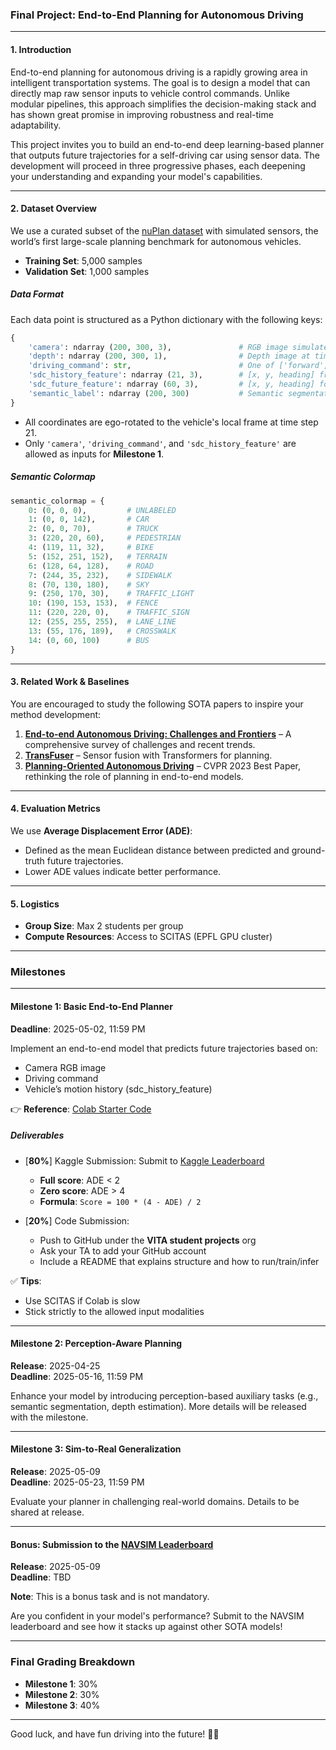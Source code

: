 ### Final Project: End-to-End Planning for Autonomous Driving

---

#### 1. Introduction

End-to-end planning for autonomous driving is a rapidly growing area in intelligent transportation systems. The goal is to design a model that can directly map raw sensor inputs to vehicle control commands. Unlike modular pipelines, this approach simplifies the decision-making stack and has shown great promise in improving robustness and real-time adaptability.

This project invites you to build an end-to-end deep learning-based planner that outputs future trajectories for a self-driving car using sensor data. The development will proceed in three progressive phases, each deepening your understanding and expanding your model's capabilities.

---

#### 2. Dataset Overview

We use a curated subset of the [nuPlan dataset](https://www.nuscenes.org/nuplan) with simulated sensors, the world’s first large-scale planning benchmark for autonomous vehicles.

- **Training Set**: 5,000 samples
- **Validation Set**: 1,000 samples

##### Data Format
Each data point is structured as a Python dictionary with the following keys:

```python
{
    'camera': ndarray (200, 300, 3),               # RGB image simulated at time step 21 
    'depth': ndarray (200, 300, 1),                # Depth image at time step 21
    'driving_command': str,                        # One of ['forward', 'left', 'right']
    'sdc_history_feature': ndarray (21, 3),        # [x, y, heading] from past 21 steps
    'sdc_future_feature': ndarray (60, 3),         # [x, y, heading] for the next 60 steps
    'semantic_label': ndarray (200, 300)           # Semantic segmentation map
}
```

- All coordinates are ego-rotated to the vehicle's local frame at time step 21.
- Only `'camera'`, `'driving_command'`, and `'sdc_history_feature'` are allowed as inputs for **Milestone 1**.

##### Semantic Colormap
```python
semantic_colormap = {
    0: (0, 0, 0),         # UNLABELED
    1: (0, 0, 142),       # CAR
    2: (0, 0, 70),        # TRUCK
    3: (220, 20, 60),     # PEDESTRIAN
    4: (119, 11, 32),     # BIKE
    5: (152, 251, 152),   # TERRAIN
    6: (128, 64, 128),    # ROAD
    7: (244, 35, 232),    # SIDEWALK
    8: (70, 130, 180),    # SKY
    9: (250, 170, 30),    # TRAFFIC_LIGHT
    10: (190, 153, 153),  # FENCE
    11: (220, 220, 0),    # TRAFFIC_SIGN
    12: (255, 255, 255),  # LANE_LINE
    13: (55, 176, 189),   # CROSSWALK
    14: (0, 60, 100)      # BUS
}
```

---

#### 3. Related Work & Baselines

You are encouraged to study the following SOTA papers to inspire your method development:

1. [**End-to-end Autonomous Driving: Challenges and Frontiers**](https://arxiv.org/abs/2306.16927) – A comprehensive survey of challenges and recent trends.
2. [**TransFuser**](https://ieeexplore.ieee.org/stamp/stamp.jsp?arnumber=9863660) – Sensor fusion with Transformers for planning.
3. [**Planning-Oriented Autonomous Driving**](https://arxiv.org/abs/2212.10156) – CVPR 2023 Best Paper, rethinking the role of planning in end-to-end models.

---

#### 4. Evaluation Metrics

We use **Average Displacement Error (ADE)**:

- Defined as the mean Euclidean distance between predicted and ground-truth future trajectories.
- Lower ADE values indicate better performance.

---

#### 5. Logistics

- **Group Size**: Max 2 students per group
- **Compute Resources**: Access to SCITAS (EPFL GPU cluster)

---

### Milestones

---

#### Milestone 1: Basic End-to-End Planner
**Deadline**: 2025-05-02, 11:59 PM

Implement an end-to-end model that predicts future trajectories based on:

- Camera RGB image
- Driving command
- Vehicle’s motion history (sdc_history_feature)

👉 **Reference**: [Colab Starter Code](https://colab.research.google.com/drive/16u0e_gKDLL4cPmCxYaRqdxp9bWKj-Buv?usp=sharing)

##### Deliverables
- [**80%**] Kaggle Submission: Submit to [Kaggle Leaderboard](https://www.kaggle.com/competitions/phase1/leaderboard)
  - **Full score**: ADE < 2
  - **Zero score**: ADE > 4
  - **Formula**: `Score = 100 * (4 - ADE) / 2`

- [**20%**] Code Submission:
  - Push to GitHub under the **VITA student projects** org
  - Ask your TA to add your GitHub account
  - Include a README that explains structure and how to run/train/infer

✅ **Tips**:
- Use SCITAS if Colab is slow
- Stick strictly to the allowed input modalities

---

#### Milestone 2: Perception-Aware Planning
**Release**: 2025-04-25  
**Deadline**: 2025-05-16, 11:59 PM

Enhance your model by introducing perception-based auxiliary tasks (e.g., semantic segmentation, depth estimation). More details will be released with the milestone.

---

#### Milestone 3: Sim-to-Real Generalization
**Release**: 2025-05-09  
**Deadline**: 2025-05-23, 11:59 PM

Evaluate your planner in challenging real-world domains. Details to be shared at release.

---

#### Bonus: Submission to the [NAVSIM Leaderboard](https://huggingface.co/spaces/AGC2024-P/e2e-driving-navsim)
**Release**: 2025-05-09   
**Deadline**: TBD

**Note**: This is a bonus task and is not mandatory.

Are you confident in your model's performance? Submit to the NAVSIM leaderboard and see how it stacks up against other SOTA models!

---

### Final Grading Breakdown

- **Milestone 1**: 30%
- **Milestone 2**: 30%
- **Milestone 3**: 40%

---

Good luck, and have fun driving into the future! 🚗💨

